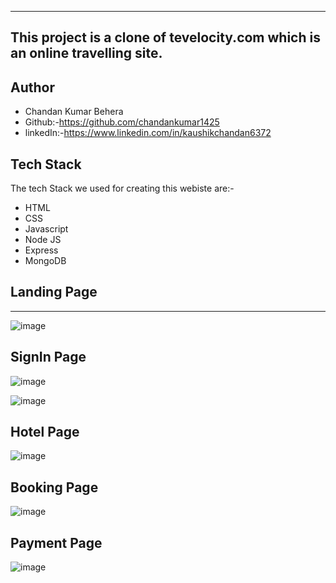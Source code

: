 
---
 This project is a clone of tevelocity.com which is an online travelling site.
----
## Author
+ Chandan Kumar Behera
+ Github:-https://github.com/chandankumar1425
+ linkedIn:-https://www.linkedin.com/in/kaushikchandan6372
## Tech Stack 
The tech Stack we used for creating this webiste are:-
+ HTML
+ CSS
+ Javascript
+ Node JS
+ Express
+ MongoDB

## Landing Page
-----
![image](https://user-images.githubusercontent.com/118505620/229411451-3634a67d-4a45-46a5-89b7-37bf976c2d19.png)


## SignIn Page
![image](https://user-images.githubusercontent.com/118505620/229411624-0935f4b2-ca9d-44cf-9394-4a5d83f4e4fc.png)

![image](https://user-images.githubusercontent.com/118505620/229411678-81789597-a116-46a8-a2f0-f6e94a0b035c.png)

## Hotel Page
![image](https://user-images.githubusercontent.com/118505620/229411775-c2579e10-6511-4176-9c93-7615fea8c92a.png)

## Booking Page
![image](https://user-images.githubusercontent.com/118505620/229411904-ff6e98bd-3882-4169-94af-4be94baffae0.png)

## Payment Page
![image](https://user-images.githubusercontent.com/118505620/229412001-00c4a96f-1b42-424b-aa82-f1f2c5cd16ad.png)
